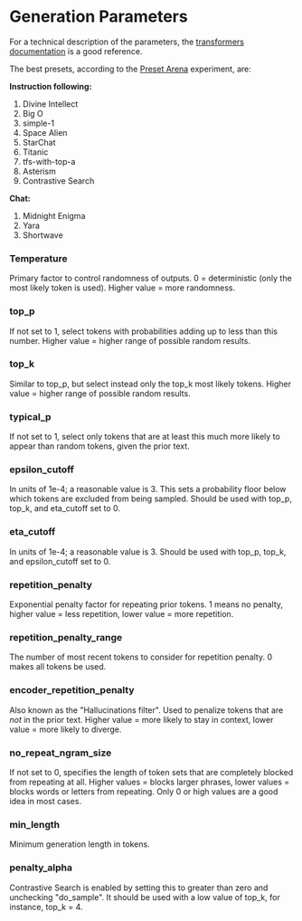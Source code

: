 # Generation Parameters

For a technical description of the parameters, the [transformers documentation](https://huggingface.co/docs/transformers/main_classes/text_generation#transformers.GenerationConfig) is a good reference.

The best presets, according to the [Preset Arena](https://github.com/oobabooga/oobabooga.github.io/blob/main/arena/results.md) experiment, are:

**Instruction following:**

1) Divine Intellect
2) Big O
3) simple-1
4) Space Alien
5) StarChat
6) Titanic
7) tfs-with-top-a
8) Asterism
9) Contrastive Search

**Chat:**

1) Midnight Enigma
2) Yara
3) Shortwave

### Temperature

Primary factor to control randomness of outputs. 0 = deterministic (only the most likely token is used). Higher value = more randomness.

### top_p

If not set to 1, select tokens with probabilities adding up to less than this number. Higher value = higher range of possible random results.

### top_k

Similar to top_p, but select instead only the top_k most likely tokens. Higher value = higher range of possible random results.

### typical_p

If not set to 1, select only tokens that are at least this much more likely to appear than random tokens, given the prior text.

### epsilon_cutoff

In units of 1e-4; a reasonable value is 3. This sets a probability floor below which tokens are excluded from being sampled. Should be used with top_p, top_k, and eta_cutoff set to 0.

### eta_cutoff

In units of 1e-4; a reasonable value is 3. Should be used with top_p, top_k, and epsilon_cutoff set to 0.

### repetition_penalty

Exponential penalty factor for repeating prior tokens. 1 means no penalty, higher value = less repetition, lower value = more repetition.

### repetition_penalty_range

The number of most recent tokens to consider for repetition penalty. 0 makes all tokens be used.

### encoder_repetition_penalty

Also known as the "Hallucinations filter". Used to penalize tokens that are *not* in the prior text. Higher value = more likely to stay in context, lower value = more likely to diverge.

### no_repeat_ngram_size

If not set to 0, specifies the length of token sets that are completely blocked from repeating at all. Higher values = blocks larger phrases, lower values = blocks words or letters from repeating. Only 0 or high values are a good idea in most cases.

### min_length

Minimum generation length in tokens.

### penalty_alpha

Contrastive Search is enabled by setting this to greater than zero and unchecking "do_sample". It should be used with a low value of top_k, for instance, top_k = 4.
